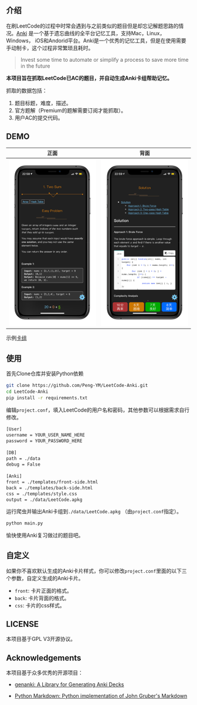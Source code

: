 ## 介绍

在刷LeetCode的过程中时常会遇到与之前类似的题目但是却忘记解题思路的情况。[Anki](https://apps.ankiweb.net/) 是一个基于遗忘曲线的全平台记忆工具，支持Mac，Linux， Windows， iOS和Andorid平台。Anki是一个优秀的记忆工具，但是在使用需要手动制卡，这个过程非常繁琐且耗时。

> Invest some time to automate or simplify a process to save more time in the future

**本项目旨在抓取LeetCode已AC的题目，并自动生成Anki卡组帮助记忆。**

抓取的数据包括：

1. 题目标题，难度，描述。
2. 官方题解（Premium的题解需要订阅才能抓取）。
3. 用户AC的提交代码。

## DEMO

|            正面            |           背面           |
| :------------------------: | :----------------------: |
| ![front](./demo/front.JPG) | ![back](./demo/back.JPG) |

示例[卡组](https://github.com/Peng-YM/LeetCode-Anki/blob/master/data/LeetCode.apkg?raw=true)

## 使用

首先Clone仓库并安装Python依赖
```bash
git clone https://github.com/Peng-YM/LeetCode-Anki.git
cd LeetCode-Anki
pip install -r requirements.txt
```
编辑`project.conf`，填入LeetCode的用户名和密码，其他参数可以根据需求自行修改。
```properties
[User]
username = YOUR_USER_NAME_HERE
password = YOUR_PASSWORD_HERE

[DB]
path = ./data
debug = False

[Anki]
front = ./templates/front-side.html
back = ./templates/back-side.html
css = ./templates/style.css
output = ./data/LeetCode.apkg
```

运行爬虫并输出Anki卡组到`./data/LeetCode.apkg` （由`project.conf`指定）。

```bash
python main.py
```

愉快使用Anki复习做过的题目吧。

## 自定义

如果你不喜欢默认生成的Anki卡片样式，你可以修改`project.conf`里面的以下三个参数，自定义生成的Anki卡片。

- `front`: 卡片正面的格式。
- `back`: 卡片背面的格式。
- `css`: 卡片的css样式。

## LICENSE

本项目基于GPL V3开源协议。

## Acknowledgements

本项目基于众多优秀的开源项目：

- [genanki: A Library for Generating Anki Decks](https://github.com/kerrickstaley/genanki)

- [Python Markdown: Python implementation of John Gruber's Markdown](https://github.com/Python-Markdown/markdown)
